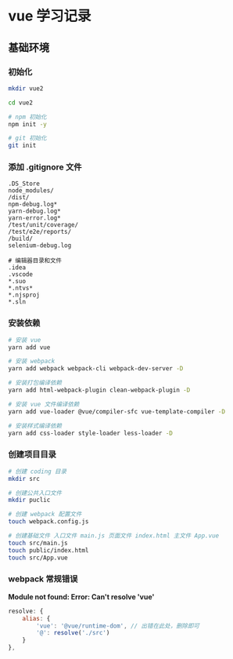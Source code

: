 # vue 学习记录

## 基础环境
### 初始化
```bash
mkdir vue2

cd vue2

# npm 初始化
npm init -y

# git 初始化
git init
```
### 添加 .gitignore 文件
```
.DS_Store
node_modules/
/dist/
npm-debug.log*
yarn-debug.log*
yarn-error.log*
/test/unit/coverage/
/test/e2e/reports/
/build/
selenium-debug.log

# 编辑器目录和文件
.idea
.vscode
*.suo
*.ntvs*
*.njsproj
*.sln
```
### 安装依赖
```bash
# 安装 vue
yarn add vue

# 安装 webpack
yarn add webpack webpack-cli webpack-dev-server -D

# 安装打包编译依赖
yarn add html-webpack-plugin clean-webpack-plugin -D

# 安装 vue 文件编译依赖
yarn add vue-loader @vue/compiler-sfc vue-template-compiler -D

# 安装样式编译依赖
yarn add css-loader style-loader less-loader -D
```
### 创建项目目录
```bash
# 创建 coding 目录
mkdir src

# 创建公共入口文件
mkdir puclic

# 创建 webpack 配置文件
touch webpack.config.js

# 创建基础文件 入口文件 main.js 页面文件 index.html 主文件 App.vue
touch src/main.js
touch public/index.html
touch src/App.vue
```

### webpack 常规错误
**Module not found: Error: Can't resolve 'vue'**
```js
resolve: {
    alias: {
        'vue': '@vue/runtime-dom', // 出错在此处，删除即可
        '@': resolve('./src')
    }
},
```
